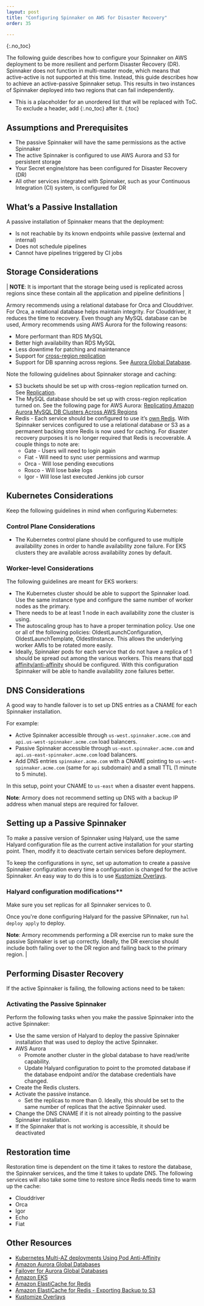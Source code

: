 ```yaml
---
layout: post
title: "Configuring Spinnaker on AWS for Disaster Recovery"
order: 35

---
```


{:.no_toc}

The following guide describes how to configure your Spinnaker on AWS deployment to be more resilient and perform Disaster Recovery (DR). Spinnaker does not function in multi-master mode, which means that active-active is not supported at this time. Instead, this guide describes how to achieve an active-passive Spinnaker setup. This results in two instances of Spinnaker deployed into two regions that can fail independently.

* This is a placeholder for an unordered list that will be replaced with ToC. To exclude a header, add {:.no_toc} after it.
{:toc}

## Assumptions and Prerequisites
- The passive Spinnaker will have the same permissions as the active Spinnaker
- The active Spinnaker is configured to use AWS Aurora and S3 for persistent storage
- Your Secret engine/store has been configured for Disaster Recovery (DR)
- All other services integrated with Spinnaker, such as your Continuous Integration (CI) system, is configured for DR
  
## What’s a Passive Installation

A passive installation of Spinnaker means that the deployment: 

- Is not reachable by its known endpoints while passive (external and internal)
- Does not schedule pipelines
- Cannot have pipelines triggered by CI jobs

## Storage Considerations

| **NOTE**: It is important that the storage being used is replicated across regions since these contain all the application and pipeline definitions |

Armory recommends using a relational database for Orca and Clouddriver. For Orca, a relational database helps maintain integrity. For Clouddriver, it reduces the time to recovery. Even though any MySQL database can be used, Armory recommends using AWS Aurora for the following reasons:

- More performant than RDS MySQL
- Better high availability than RDS MySQL
- Less downtime for patching and maintenance
- Support for [cross-region replication](https://docs.aws.amazon.com/AmazonRDS/latest/AuroraUserGuide/AuroraMySQL.Replication.CrossRegion.html)
- Support for DB spanning across regions. See [Aurora Global Database](https://docs.aws.amazon.com/AmazonRDS/latest/AuroraUserGuide/aurora-global-database.html). 

Note the following guidelines about Spinnaker storage and caching: 

* S3 buckets should be set up with cross-region replication turned on. See [Replication](https://docs.aws.amazon.com/AmazonS3/latest/dev/replication.html). 
* The MySQL database should be set up with cross-region replication turned on. See the following page for AWS Aurora: [Replicating Amazon Aurora MySQL DB Clusters Across AWS Regions](https://docs.aws.amazon.com/AmazonRDS/latest/AuroraUserGuide/AuroraMySQL.Replication.CrossRegion.html)
* Redis - Each service should be configured to use it’s [own Redis](https://www.spinnaker.io/setup/productionize/caching/externalize-redis/#configure-per-service-redis). With Spinnaker services configured to use a relational database or S3 as a permanent backing store Redis is now used for caching. For disaster recovery purposes it is no longer required that Redis is recoverable. A couple things to note are: 
    - Gate - Users will need to login again
    - Fiat - Will need to sync user permissions and warmup
    - Orca - Will lose pending executions
    - Rosco - Will lose bake logs
    - Igor - Will lose last executed Jenkins job cursor

## Kubernetes Considerations
Keep the following guidelines in mind when configuring Kubernetes:

### Control Plane Considerations

* The Kubernetes control plane should be configured to use multiple availability zones in order to handle availability zone failure. For EKS clusters they are available across availability zones by default.
    

### Worker-level Considerations

The following guidelines are meant for EKS workers:

* The Kubernetes cluster should be able to support the Spinnaker load. Use the same instance type and configure the same number of worker nodes as the primary.
* There needs to be at least 1 node in each availability zone the cluster is using.
* The autoscaling group has to have a proper termination policy. Use one or all of the following policies: OldestLaunchConfiguration, OldestLaunchTemplate, OldestInstance. This allows the underlying worker AMIs to be rotated more easily.
* Ideally, Spinnaker pods for each service that do not have a replica of 1 should be spread out among the various workers. This means that [pod affinity/anti-affinity](https://blog.verygoodsecurity.com/posts/kubernetes-multi-az-deployments-using-pod-anti-affinity/) should be configured. With this configuration Spinnaker will be able to handle availability zone failures better. 

## DNS Considerations

A good way to handle failover is to set up DNS entries as a CNAME for each Spinnaker installation. 

For example: 

- Active Spinnaker accessible through `us-west.spinnaker.acme.com` and `api.us-west-spinnaker.acme.com` load balancers.
- Passive Spinnaker accessible through `us-east.spinnaker.acme.com` and `api.us-east-spinnaker.acme.com` load balancers.
- Add DNS entries `spinnaker.acme.com` with a CNAME pointing to `us-west-spinnaker.acme.com` (same for `api` subdomain) and a small TTL (1 minute to 5 minute). 

In this setup, point your CNAME to `us-east` when a disaster event happens.

**Note**: Armory does not recommend setting up DNS with a backup IP address when manual steps are required for failover. 

## Setting up a Passive Spinnaker 

To make a passive version of Spinnaker using Halyard, use the same Halyard configuration file as the current active installation for your starting point. Then, modify it to deactivate certain services before deployment. 

To keep the configurations in sync, set up automation to create a passive Spinnaker configuration every time a configuration is changed for the active Spinnaker. An easy way to do this is to use [Kustomize Overlays](https://www.mirantis.com/blog/introduction-to-kustomize-part-2-overriding-values-with-overlays/).

### Halyard configuration modifications**

Make sure you set replicas for all Spinnaker services to 0.

Once you're done configuring Halyard for the passive SPinnaker, run `hal deploy apply` to deploy.

**Note**: Armory recommends performing a DR exercise run to make sure the passive Spinnaker is set up correctly. Ideally, the DR exercise should include both failing over to the DR region and failing back to the primary region. |

## Performing Disaster Recovery

If the active Spinnaker is failing, the following actions need to be taken:

### Activating the Passive Spinnaker

Perform the following tasks when you make the passive Spinnaker into the active Spinnaker:

* Use the same version of Halyard to deploy the passive Spinnaker installation that was used to deploy the active Spinnaker.
* AWS Aurora
    * Promote another cluster in the global database to have read/write capability. 
    * Update Halyard configuration to point to the promoted database if the database endpoint and/or the database credentials have changed.
* Create the Redis clusters.
* Activate the passive instance.
    * Set the replicas to more than 0. Ideally, this should be set to the same number of replicas that the active Spinnaker used.
* Change the DNS CNAME if it is not already pointing to the passive Spinnaker installation.
* If the Spinnaker that is not working is accessible, it should be deactivated

## Restoration time

Restoration time is dependent on the time it takes to restore the database, the Spinnaker services, and the time it takes to update DNS. The following services will also take some time to restore since Redis needs time to warm up the cache:

- Clouddriver
- Orca
- Igor
- Echo
- Fiat 
  
## Other Resources
- [Kubernetes Multi-AZ deployments Using Pod Anti-Affinity](https://blog.verygoodsecurity.com/posts/kubernetes-multi-az-deployments-using-pod-anti-affinity/) 
- [Amazon Aurora Global Databases](https://aws.amazon.com/rds/aurora/global-database/)
- [Failover for Aurora Global Databases](https://docs.aws.amazon.com/AmazonRDS/latest/AuroraUserGuide/aurora-global-database.html#aurora-global-database-failover)
- [Amazon EKS](https://docs.aws.amazon.com/eks/index.html)
- [Amazon ElastiCache for Redis](https://docs.aws.amazon.com/AmazonElastiCache/latest/red-ug/index.html)
- [Amazon ElastiCache for Redis - Exporting Backup to S3](https://docs.aws.amazon.com/AmazonElastiCache/latest/red-ug/backups-exporting.html)
- [Kustomize Overlays](https://www.mirantis.com/blog/introduction-to-kustomize-part-2-overriding-values-with-overlays/)

